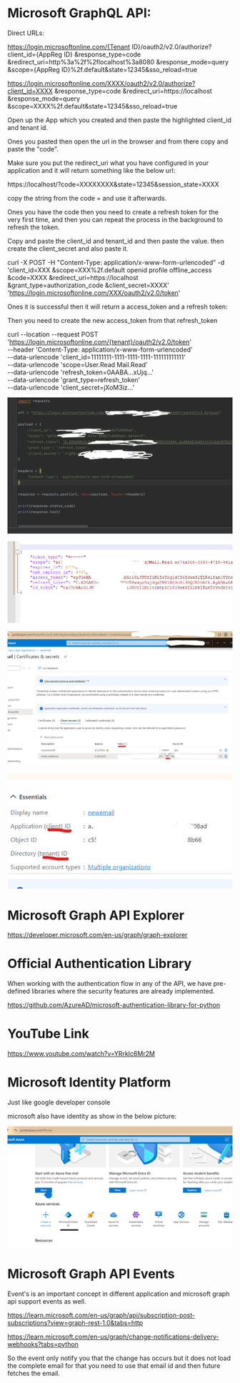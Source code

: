 # Microsoft GraphQL API:


Direct URLs:

https://login.microsoftonline.com/{Tenant ID}/oauth2/v2.0/authorize?client_id={AppReg ID}
&response_type=code
&redirect_uri=http%3a%2f%2flocalhost%3a8080
&response_mode=query
&scope={AppReg ID}%2f.default&state=12345&sso_reload=true


https://login.microsoftonline.com/XXXX/oauth2/v2.0/authorize?client_id=XXXX
&response_type=code
&redirect_uri=https://localhost
&response_mode=query
&scope=XXXX%2f.default&state=12345&sso_reload=true


Open up the App which you created and then paste the highlighted client_id and tenant id.

Ones you pasted then open the url in the browser and from there copy and paste the "code".

Make sure you put the redirect_uri what you have configured in your application and it will return something like
the below url:

https://localhost/?code=XXXXXXXX&state=12345&session_state=XXXX

copy the string from the code = and use it afterwards.

Ones you have the code then you need to create a refresh token for the very first time, and then you can repeat
the process in the background to refresh the token.

Copy and paste the client_id and tenant_id and then paste the value.
then create the client_secret and also paste it.

curl -X POST -H "Content-Type: application/x-www-form-urlencoded" -d 'client_id=XXX
&scope=XXX%2f.default openid profile offline_access
&code=XXXX
&redirect_uri=https://localhost
&grant_type=authorization_code
&client_secret=XXXX' 'https://login.microsoftonline.com/XXX/oauth2/v2.0/token'

Ones it is successful then it will return a access_token and a refresh token:

Then you need to create the new access_token from that refresh_token

curl --location --request POST 'https://login.microsoftonline.com/{tenant}/oauth2/v2.0/token' \
--header 'Content-Type: application/x-www-form-urlencoded' \
--data-urlencode 'client_id=11111111-1111-1111-1111-111111111111' \
--data-urlencode 'scope=User.Read Mail.Read' \
--data-urlencode 'refresh_token=0AABA...xUjq...' \
--data-urlencode 'grant_type=refresh_token' \
--data-urlencode 'client_secret=jXoM3iz...'


![img_4.png](img_4.png)


![img_3.png](img_3.png)


![img_2.png](img_2.png)

![img_1.png](img_1.png)




# Microsoft Graph API Explorer
https://developer.microsoft.com/en-us/graph/graph-explorer

# Official Authentication Library

When working with the authentication flow in any of the API, we have pre-defined libraries
where the security features are already implemented.

https://github.com/AzureAD/microsoft-authentication-library-for-python

# YouTube Link


https://www.youtube.com/watch?v=YRrkIc6Mr2M


# Microsoft Identity Platform

Just like 
google developer console

microsoft also have identity as show in the below picture:

![img.png](img.png)



# Microsoft Graph API Events

Event's is an important concept in different application and microsoft graph api support events as well.

https://learn.microsoft.com/en-us/graph/api/subscription-post-subscriptions?view=graph-rest-1.0&tabs=http

https://learn.microsoft.com/en-us/graph/change-notifications-delivery-webhooks?tabs=python

So the event only notify you that the change has occurs but it does not load the complete email for 
that you need to use that email id and then future fetches the email.


